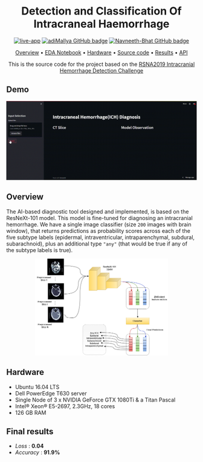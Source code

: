 <h1 align="center">
Detection and Classification Of Intracraneal Haemorrhage<br>
</h1>

<p align="center">
  <a href="https://adimallya-ichd-demoapp-deploy-ydzwej.streamlitapp.com/"><img alt="live-app" src="https://static.streamlit.io/badges/streamlit_badge_black_white.svg"/></a>
  <a href="https://github.com/adiMallya"><img alt="adiMallya GitHub badge" src="https://badgen.net/badge/GitHub/adiMallya?icon=github&color=24292e"/></a>
  <a href="https://github.com/Navneeth-Bhat"><img alt="Navneeth-Bhat GitHub badge" src="https://badgen.net/badge/GitHub/Navneeth-Bhat?icon=github&color=24292e"/></a>
</p>

<p align="center">
  <a href="#overview">Overview</a> •
  <a href="https://github.com/adiMallya/ichd/blob/main/notebooks/phase-II_review_ichd.ipynb">EDA Notebook</a> •
  <a href="#hardware">Hardware</a> •
  <a href="https://github.com/adiMallya/ichd/tree/main/src">Source code</a> •
  <a href="#final-results">Results</a> •
  <a href="https://github.com/adiMallya/ichd/tree/main/api">API</a>
</p>

<p align="center">
    This is the source code for the project based on the <a href="https://www.kaggle.com/c/rsna-intracranial-hemorrhage-detection/overview">RSNA2019 Intracranial Hemorrhage Detection Challenge</a>
</p>

## Demo
<p align="center">
  <img alt="demo" src="documentation/ich-app.gif">
</p>

## Overview

The AI-based diagnostic tool designed and implemented, is based on the ResNeXt-101 model. This model is fine-tuned for diagnosing an intracranial hemorrhage. We have a single image classifier (size `200` images with brain window), that returns predictions as probability scores across each of the five subtype labels (epidermal, intraventricular, intraparenchymal, subdural, subarachnoid), plus an additional type `"any"` (that would be true if any of the subtype labels is true). 
<p align="center">
  <img width=70% alt="model-diagram" src="documentation/Proposed_Arch.png">
</p>

## Hardware

- Ubuntu 16.04 LTS
- Dell PowerEdge T630 server
- Single Node of 3 x NVIDIA GeForce GTX 1080Ti & a Titan Pascal
- Intel® Xeon® E5-2697, 2.3GHz, 18 cores
- 126 GB RAM

## Final results

- *Loss* : **0.04**
- *Accuracy* : **91.9%**
